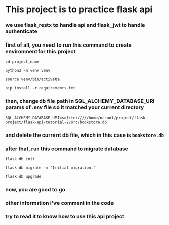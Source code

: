 # This project is to practice flask api 

### we use flask_restx to handle api and flask_jwt to handle authenticate 

### first of all, you need to run this command to create environment for this project

`cd project_name`

`python3 -m venv venv`

`source venv/bin/activate`

`pip install -r requirements.txt`

### then, change db file path in SQL_ALCHEMY_DATABASE_URI params of .env file so it matched your current directory
`SQL_ALCHEMY_DATABASE_URI=sqlite://///home/ncson1/project/flask-project/flask-api-tutorial-2/src/bookstore.db`
### and delete the current db file, which in this case is `bookstore.db`
### after that, run this command to migrate database

`flask db init`

`flask db migrate -m "Initial migration."`

`flask db upgrade`

### now, you are good to go
### other information i've comment in the code
### try to read it to know how to use this api project